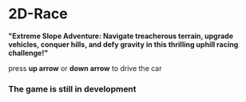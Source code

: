 # 2D-Race

**"Extreme Slope Adventure: Navigate treacherous terrain, upgrade vehicles, conquer hills,
and defy gravity in this thrilling uphill racing challenge!"**

press **up arrow** or **down arrow** to drive the car


### The game is still in development
